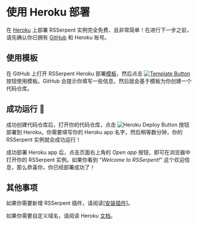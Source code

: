 # 使用 Heroku 部署

在 [Heroku](https://www.heroku.com/) 上部署 RSSerpent 实例完全免费、且非常简单！在进行下一步之前，请先确认你已拥有 [GitHub](https://github.com/) 和 Heroku 账号。

## 使用模板

在 GitHub 上打开 RSSerpent Heroku 部署[模板](https://github.com/RSSerpent-Rev/RSSerpent-deploy-heroku)，然后点击 [![Template Button](https://cdn.jsdelivr.net/gh/rsserpent/asset@latest/template-button.png)](https://github.com/RSSerpent-Rev/RSSerpent-deploy-heroku/generate) 按钮使用模板。GitHub 会提示你填写一些信息，然后就会基于模板为你创建一个代码仓库。

## 成功运行 🎉

成功创建代码仓库后，打开你的代码仓库，点击 ![Heroku Deploy Button](https://www.herokucdn.com/deploy/button.svg) 按钮部署到 Heroku。你需要填写你的 Heroku app 名字，然后稍等数分钟，你的 RSSerpent 实例就会成功运行！

成功部署 Heroku app 后，点击页面右上角的 *Open app* 按钮，即可在浏览器中打开你的 RSSerpent 实例。如果你看到 “*Welcome to RSSerpent!*” 这个欢迎信息，那么恭喜你，你已经部署成功了！


## 其他事项

如果你需要新增 RSSerpent 插件，请阅读[[安装插件]](plugin.md)。

如果你需要自定义域名，请阅读 Heroku [文档](https://devcenter.heroku.com/articles/custom-domains)。
